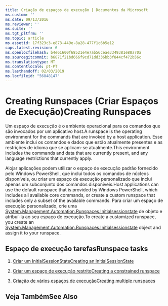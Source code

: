 ```yaml
---
title: Criação de espaços de execução | Documentos da Microsoft
ms.custom: ''
ms.date: 09/13/2016
ms.reviewer: ''
ms.suite: ''
ms.tgt_pltfrm: ''
ms.topic: article
ms.assetid: 17f323c3-e873-449e-8a28-477f1c6b5e12
caps.latest.revision: 6
ms.openlocfilehash: b4e61600f68521e4e7ab56ceae3349381e88a70a
ms.sourcegitcommit: b6871f21bd666f9cd71dd336bb3f844cf472b56c
ms.translationtype: MT
ms.contentlocale: pt-PT
ms.lasthandoff: 02/03/2019
ms.locfileid: "56848147"
---
```

# <a name="creating-runspaces"></a><span data-ttu-id="531ba-102">Creating Runspaces (Criar Espaços de Execução)</span><span class="sxs-lookup"><span data-stu-id="531ba-102">Creating Runspaces</span></span>

<span data-ttu-id="531ba-103">Um espaço de execução é o ambiente operacional para os comandos que são invocados por um aplicativo host.</span><span class="sxs-lookup"><span data-stu-id="531ba-103">A runspace is the operating environment for the commands that are invoked by a host application.</span></span> <span data-ttu-id="531ba-104">Esse ambiente inclui os comandos e dados que estão atualmente presentes e as restrições de idioma que se aplicam-se atualmente.</span><span class="sxs-lookup"><span data-stu-id="531ba-104">This environment includes the commands and data that are currently present, and any language restrictions that currently apply.</span></span>

 <span data-ttu-id="531ba-105">Alojar aplicações podem utilizar o espaço de execução padrão fornecido pelo Windows PowerShell, que inclui todos os comandos de núcleos disponíveis, ou criar um espaço de execução personalizado que inclui apenas um subconjunto dos comandos disponíveis.</span><span class="sxs-lookup"><span data-stu-id="531ba-105">Host applications can use the default runspace that is provided by Windows PowerShell, which includes all available core commands, or create a custom runspace that includes only a subset of the available commands.</span></span> <span data-ttu-id="531ba-106">Para criar um espaço de execução personalizado, crie uma [System.Management.Automation.Runspaces.Initialsessionstate](/dotnet/api/System.Management.Automation.Runspaces.InitialSessionState) de objeto e atribuí-la ao seu espaço de execução.</span><span class="sxs-lookup"><span data-stu-id="531ba-106">To create a customized runspace, you create an [System.Management.Automation.Runspaces.Initialsessionstate](/dotnet/api/System.Management.Automation.Runspaces.InitialSessionState) object and assign it to your runspace.</span></span>

## <a name="runspace-tasks"></a><span data-ttu-id="531ba-107">Espaço de execução tarefas</span><span class="sxs-lookup"><span data-stu-id="531ba-107">Runspace tasks</span></span>

1. [<span data-ttu-id="531ba-108">Criar um InitialSessionState</span><span class="sxs-lookup"><span data-stu-id="531ba-108">Creating an InitialSessionState</span></span>](./creating-an-initialsessionstate.md)

2. [<span data-ttu-id="531ba-109">Criar um espaço de execução restrito</span><span class="sxs-lookup"><span data-stu-id="531ba-109">Creating a constrained runspace</span></span>](./creating-a-constrained-runspace.md)

3. [<span data-ttu-id="531ba-110">Criação de vários espaços de execução</span><span class="sxs-lookup"><span data-stu-id="531ba-110">Creating multiple runspaces</span></span>](./creating-multiple-runspaces.md)

## <a name="see-also"></a><span data-ttu-id="531ba-111">Veja Também</span><span class="sxs-lookup"><span data-stu-id="531ba-111">See Also</span></span>

